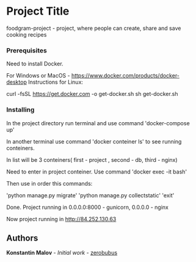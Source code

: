 
# Project Title
foodgram-project - project, where people can create, share and save cooking recipes

### Prerequisites

Need to install Docker.

For Windows or MacOS  - https://www.docker.com/products/docker-desktop
Instructions for Linux:

curl -fsSL https://get.docker.com -o get-docker.sh
sh get-docker.sh 


### Installing

In the project directory run terminal and use command 'docker-compose up'

In another terminal use command 'docker conteiner ls' to see running conteiners.

In list will be 3 conteiners( first - project , second - db, third - nginx)

Need to enter in project conteiner. Use command 'docker exec -it <CONTAINER ID> bash'

Then use in order this commands:

'python manage.py migrate'
'python manage.py collectstatic'
'exit'

Done. Project running in 0.0.0.0:8000 - gunicorn, 0.0.0.0 - nginx

Now project running in http://84.252.130.63

## Authors

**Konstantin Malov** - *Initial work* - [zerobubus](https://github.com/zerobubus)






